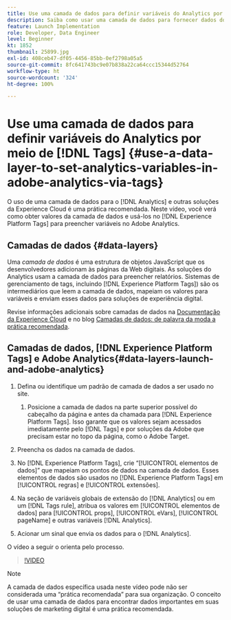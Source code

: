 ```yaml
---
title: Use uma camada de dados para definir variáveis do Analytics por meio de tags
description: Saiba como usar uma camada de dados para fornecer dados do Analytics e outras soluções da Experience Cloud.
feature: Launch Implementation
role: Developer, Data Engineer
level: Beginner
kt: 1852
thumbnail: 25899.jpg
exl-id: 408ceb47-df05-4456-85bb-0ef2798a05a5
source-git-commit: 8fc641743bc9e07b838a22ca64ccc15344d52764
workflow-type: ht
source-wordcount: '324'
ht-degree: 100%

---
```


# Use uma camada de dados para definir variáveis do Analytics por meio de [!DNL Tags] {#use-a-data-layer-to-set-analytics-variables-in-adobe-analytics-via-tags}

O uso de uma camada de dados para o [!DNL Analytics] e outras soluções da Experience Cloud é uma prática recomendada. Neste vídeo, você verá como obter valores da camada de dados e usá-los no [!DNL Experience Platform Tags] para preencher variáveis no Adobe Analytics.

## Camadas de dados {#data-layers}

Uma _camada de dados_ é uma estrutura de objetos JavaScript que os desenvolvedores adicionam às páginas da Web digitais. As soluções do Analytics usam a camada de dados para preencher relatórios. Sistemas de gerenciamento de tags, incluindo [!DNL Experience Platform Tags]) são os intermediários que leem a camada de dados, mapeiam os valores para variáveis e enviam esses dados para soluções de experiência digital.

Revise informações adicionais sobre camadas de dados na [Documentação da Experience Cloud](https://experienceleague.adobe.com/docs/analytics/implementation/prepare/data-layer.html?lang=pt-BR) e no blog [Camadas de dados: de palavra da moda a prática recomendada](https://blog.adobe.com/en/2014/03/13/data-layers-buzzword-best-practice).

## Camadas de dados, [!DNL Experience Platform Tags] e Adobe Analytics{#data-layers-launch-and-adobe-analytics}

1. Defina ou identifique um padrão de camada de dados a ser usado no site.

   1. Posicione a camada de dados na parte superior possível do cabeçalho da página e antes da chamada para [!DNL Experience Platform Tags]. Isso garante que os valores sejam acessados imediatamente pelo [!DNL Tags] e por soluções da Adobe que precisam estar no topo da página, como o Adobe Target.

1. Preencha os dados na camada de dados.
1. No [!DNL Experience Platform Tags], crie “[!UICONTROL elementos de dados]” que mapeiam os pontos de dados na camada de dados. Esses elementos de dados são usados no [!DNL Experience Platform Tags] em [!UICONTROL regras] e [!UICONTROL extensões].
1. Na seção de variáveis globais de extensão do [!DNL Analytics] ou em um [!DNL Tags rule], atribua os valores em [!UICONTROL elementos de dados] para [!UICONTROL props], [!UICONTROL eVars], [!UICONTROL pageName] e outras variáveis [!DNL Analytics].
1. Acionar um sinal que envia os dados para o [!DNL Analytics].

O vídeo a seguir o orienta pelo processo.

>[!VIDEO](https://video.tv.adobe.com/v/25899/?quality=12&learn=on)

>[!NOTE]
>
>A camada de dados específica usada neste vídeo pode não ser considerada uma “prática recomendada” para sua organização. O conceito de usar uma camada de dados para encontrar dados importantes em suas soluções de marketing digital é uma prática recomendada.